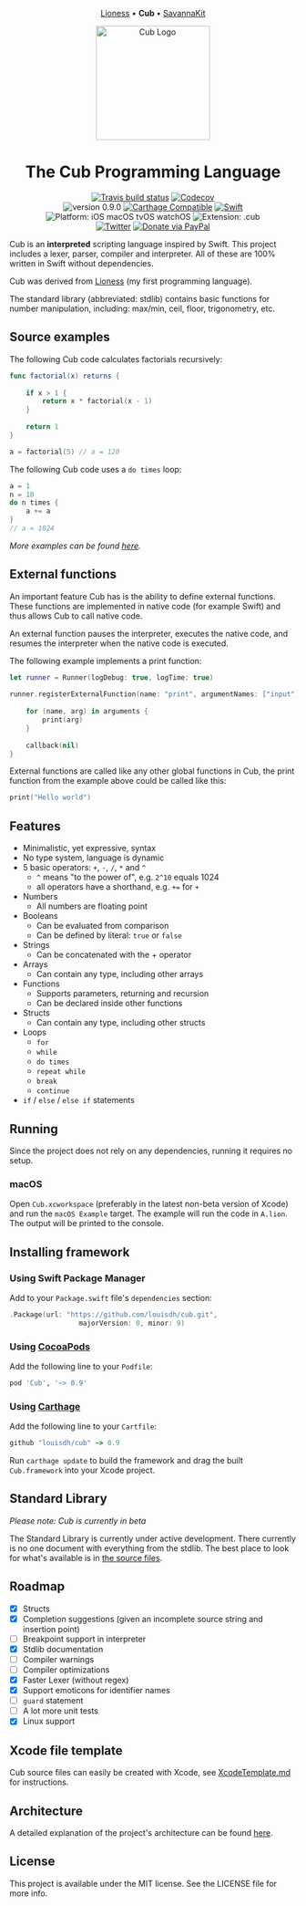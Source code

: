 <p align="center">
  <a href="https://github.com/louisdh/lioness">Lioness</a> &bull;
  <b> Cub </b> &bull;
  <a href="https://github.com/louisdh/savannakit">SavannaKit</a>
</p>

<p align="center">
<img src="docs/resources/readme/logo@2x.png" alt="Cub Logo" height="200px">
</p>

<h1 align="center">The Cub Programming Language</h1>

<p align="center">
<a href="https://travis-ci.org/louisdh/cub"><img src="https://travis-ci.org/louisdh/cub.svg?branch=master" alt="Travis build status"/></a>
<a href="https://codecov.io/gh/louisdh/cub"><img src="https://codecov.io/gh/louisdh/cub/branch/master/graph/badge.svg" alt="Codecov"/></a>
<br>
<img src="https://img.shields.io/badge/version-0.9.0-blue.svg" style="max-height: 300px;" alt="version 0.9.0">
<a href="https://github.com/Carthage/Carthage"><img src="https://img.shields.io/badge/Carthage-compatible-4bc51d.svg?style=flat" style="max-height: 300px;" alt="Carthage Compatible"/></a>
<a href="https://developer.apple.com/swift/"><img src="https://img.shields.io/badge/Swift-4.1-orange.svg?style=flat" style="max-height: 300px;" alt="Swift"/></a>
<img src="https://img.shields.io/badge/Platforms-iOS%20%7C%20macOS%20%7C%20tvOS%20%7C%20watchOS%20%7C%20Linux-lightgrey.svg" style="max-height: 300px;" alt="Platform: iOS macOS tvOS watchOS">
<img src="https://img.shields.io/badge/extension-.cub-FF9C27.svg" style="max-height: 300px;" alt="Extension: .cub">
<br>
<a href="http://twitter.com/LouisDhauwe"><img src="https://img.shields.io/badge/Twitter-@LouisDhauwe-blue.svg?style=flat" style="max-height: 300px;" alt="Twitter"/></a>
<a href="https://paypal.me/louisdhauwe"><img src="https://img.shields.io/badge/Donate-PayPal-green.svg?style=flat" alt="Donate via PayPal"/></a>
</p>

Cub is an **interpreted** scripting language inspired by Swift. This project includes a lexer, parser, compiler and interpreter. All of these are 100% written in Swift without dependencies. 

Cub was derived from [Lioness](https://github.com/louisdh/lioness) (my first programming language).

The standard library (abbreviated: stdlib) contains basic functions for number manipulation, including: max/min, ceil, floor, trigonometry, etc.


## Source examples
The following Cub code calculates factorials recursively:

```swift
func factorial(x) returns {
	
    if x > 1 {
        return x * factorial(x - 1)
    }
	
    return 1
}

a = factorial(5) // a = 120
```

The following Cub code uses a ```do times``` loop:

```swift
a = 1
n = 10
do n times {
    a += a
}
// a = 1024
```

*More examples can be found [here](Source%20examples).*

## External functions
An important feature Cub has is the ability to define external functions. These functions are implemented in native code (for example Swift) and thus allows Cub to call native code.

An external function pauses the interpreter, executes the native code, and resumes the interpreter when the native code is executed.

The following example implements a print function:

```swift
let runner = Runner(logDebug: true, logTime: true)
		
runner.registerExternalFunction(name: "print", argumentNames: ["input"], returns: true) { (arguments, callback) in
			
	for (name, arg) in arguments {
		print(arg)
	}
			
	callback(nil)
}

```

External functions are called like any other global functions in Cub, the print function from the example above could be called like this:

```swift
print("Hello world")
```


## Features

* Minimalistic, yet expressive, syntax
* No type system, language is dynamic
* 5 basic operators: ```+```, ```-```, ```/```, ```*``` and ```^```
	* ```^``` means "to the power of", e.g. ```2^10``` equals 1024
	* all operators have a shorthand, e.g. ```+=``` for ```+```
* Numbers
	* All numbers are floating point 
* Booleans
	* Can be evaluated from comparison
	* Can be defined by literal: ```true``` or ```false``` 
* Strings
	* Can be concatenated with the + operator 
* Arrays
	* Can contain any type, including other arrays  
* Functions
	* Supports parameters, returning and recursion 
	* Can be declared inside other functions
* Structs
	* Can contain any type, including other structs  
* Loops
	* ```for```
	* ```while```
	* ```do times```
	* ```repeat while```
	* ```break```
	* ```continue```
* ```if``` / ```else``` / ```else if``` statements

## Running
Since the project does not rely on any dependencies, running it requires no setup. 

### macOS
Open ```Cub.xcworkspace``` (preferably in the latest non-beta version of Xcode) and run the ```macOS Example``` target. The example will run the code in ```A.lion```. The output will be printed to the console.

## Installing framework
 
### Using Swift Package Manager

Add to your `Package.swift` file's `dependencies` section:

```swift
.Package(url: "https://github.com/louisdh/cub.git",
		         majorVersion: 0, minor: 9)
```

### Using [CocoaPods](http://cocoapods.org)

Add the following line to your ```Podfile```:

```ruby
pod 'Cub', '~> 0.9'
```

### Using [Carthage](https://github.com/Carthage/Carthage)
Add the following line to your ```Cartfile```:

```ruby
github "louisdh/cub" ~> 0.9
```
Run ```carthage update``` to build the framework and drag the built ```Cub.framework``` into your Xcode project.


## Standard Library
*Please note: Cub is currently in beta*

The Standard Library is currently under active development. There currently is no one document with everything from the stdlib. The best place to look for what's available is in [the source files](Sources/Cub/Standard%20Library/Sources/).

## Roadmap
- [x] Structs
- [x] Completion suggestions  (given an incomplete source string and insertion point)
- [ ] Breakpoint support in interpreter
- [x] Stdlib documentation
- [ ] Compiler warnings
- [ ] Compiler optimizations
- [x] Faster Lexer (without regex)
- [x] Support emoticons for identifier names
- [ ] ```guard``` statement
- [ ] A lot more unit tests
- [x] Linux support

## Xcode file template
Cub source files can easily be created with Xcode, see [XcodeTemplate.md](XcodeTemplate.md) for instructions.


## Architecture
A detailed explanation of the project's architecture can be found [here](docs/Architecture.md).

## License

This project is available under the MIT license. See the LICENSE file for more info.
